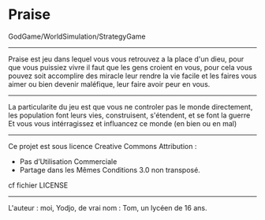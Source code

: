 Praise
======

GodGame/WorldSimulation/StrategyGame

------

Praise est jeu dans lequel vous vous retrouvez a la place d'un dieu, pour que vous puissiez vivre il faut que les gens croient en vous, pour cela vous pouvez soit accomplire des miracle leur rendre la vie facile et les faires vous aimer ou bien devenir maléfique, leur faire avoir peur en vous.

------

La particularite du jeu est que vous ne controler pas le monde directement, les population font leurs vies, construisent, s'étendent, et se font la guerre
Et vous vous intérragissez et influancez ce monde (en bien ou en mal)

------

Ce projet est sous licence Creative Commons  Attribution :
- Pas d’Utilisation Commerciale
- Partage dans les Mêmes Conditions 3.0 non transposé. 

cf fichier LICENSE

------

L'auteur : moi, Yodjo, de vrai nom : Tom, un lycéen de 16 ans.
